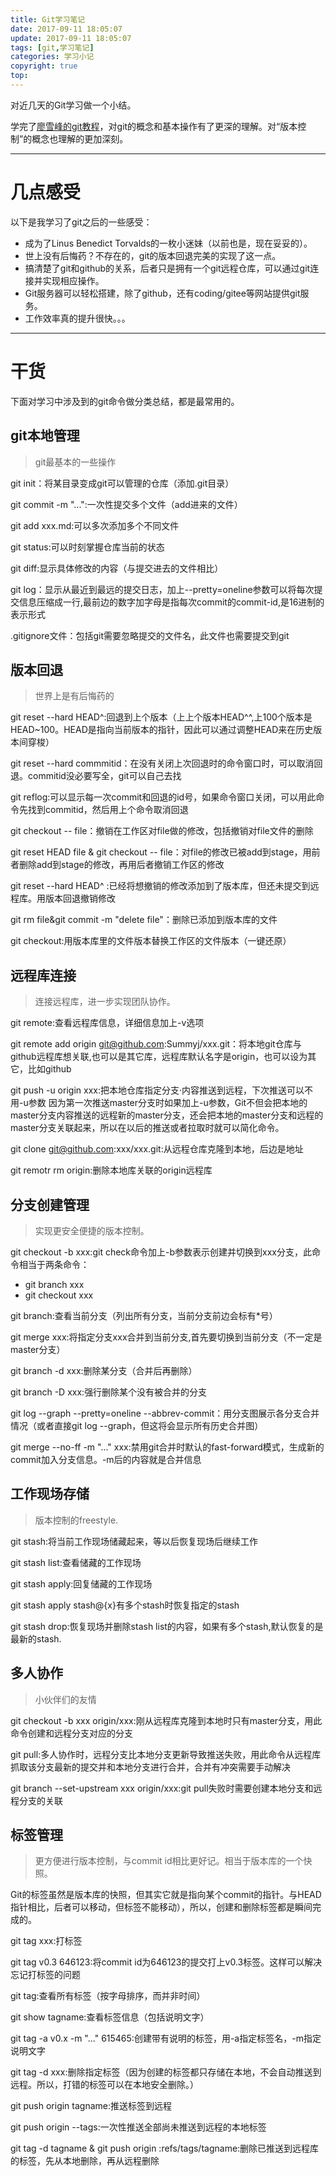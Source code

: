 ```yaml
---
title: Git学习笔记
date: 2017-09-11 18:05:07
update: 2017-09-11 18:05:07
tags: [git,学习笔记]
categories: 学习小记
copyright: true
top:
---
```


对近几天的Git学习做一个小结。

<!-- more -->

学完了[廖雪峰的git教程](https://www.liaoxuefeng.com/wiki/0013739516305929606dd18361248578c67b8067c8c017b000)，对git的概念和基本操作有了更深的理解。对“版本控制”的概念也理解的更加深刻。


----------

# 几点感受 #

以下是我学习了git之后的一些感受：


- 成为了Linus Benedict Torvalds的一枚小迷妹（以前也是，现在妥妥的）。
- 世上没有后悔药？不存在的，git的版本回退完美的实现了这一点。
- 搞清楚了git和github的关系，后者只是拥有一个git远程仓库，可以通过git连接并实现相应操作。
- Git服务器可以轻松搭建，除了github，还有coding/gitee等网站提供git服务。
- 工作效率真的提升很快。。。


----------


# 干货 #

下面对学习中涉及到的git命令做分类总结，都是最常用的。

## git本地管理 ##

>git最基本的一些操作

git init：将某目录变成git可以管理的仓库（添加.git目录）

git commit -m "...":一次性提交多个文件（add进来的文件）

git add xxx.md:可以多次添加多个不同文件

git status:可以时刻掌握仓库当前的状态

git diff:显示具体修改的内容（与提交进去的文件相比）

git log：显示从最近到最远的提交日志，加上--pretty=oneline参数可以将每次提交信息压缩成一行,最前边的数字加字母是指每次commit的commit-id,是16进制的表示形式

.gitignore文件：包括git需要忽略提交的文件名，此文件也需要提交到git

## 版本回退 ##

>世界上是有后悔药的

git reset --hard HEAD^:回退到上个版本（上上个版本HEAD^^,上100个版本是HEAD~100。HEAD是指向当前版本的指针，因此可以通过调整HEAD来在历史版本间穿梭）

git reset --hard commmitid：在没有关闭上次回退时的命令窗口时，可以取消回退。commitid没必要写全，git可以自己去找

git reflog:可以显示每一次commit和回退的id号，如果命令窗口关闭，可以用此命令先找到commitid，然后用上个命令取消回退

git checkout -- file：撤销在工作区对file做的修改，包括撤销对file文件的删除

git reset HEAD file & git checkout -- file：对file的修改已被add到stage，用前者删除add到stage的修改，再用后者撤销工作区的修改

git reset --hard HEAD^ :已经将想撤销的修改添加到了版本库，但还未提交到远程库。用版本回退撤销修改

git rm file&git commit -m "delete file"：删除已添加到版本库的文件

git checkout:用版本库里的文件版本替换工作区的文件版本（一键还原）

## 远程库连接 ##

>连接远程库，进一步实现团队协作。


git remote:查看远程库信息，详细信息加上-v选项

git remote add origin git@github.com:Summyj/xxx.git：将本地git仓库与github远程库想关联,也可以是其它库，远程库默认名字是origin，也可以设为其它，比如github

git push -u origin xxx:把本地仓库指定分支·内容推送到远程，下次推送可以不用-u参数
因为第一次推送master分支时如果加上-u参数，Git不但会把本地的master分支内容推送的远程新的master分支，还会把本地的master分支和远程的master分支关联起来，所以在以后的推送或者拉取时就可以简化命令。

git clone git@github.com:xxx/xxx.git:从远程仓库克隆到本地，后边是地址

git remotr rm origin:删除本地库关联的origin远程库

## 分支创建管理 ##

>实现更安全便捷的版本控制。


git checkout -b xxx:git check命令加上-b参数表示创建并切换到xxx分支，此命令相当于两条命令：
- git branch xxx
- git checkout xxx

git branch:查看当前分支（列出所有分支，当前分支前边会标有*号）

git merge xxx:将指定分支xxx合并到当前分支,首先要切换到当前分支（不一定是master分支）

git branch -d xxx:删除某分支（合并后再删除）

git branch -D xxx:强行删除某个没有被合并的分支

git log --graph --pretty=oneline --abbrev-commit：用分支图展示各分支合并情况（或者直接git log --graph，但这将会显示所有历史合并图）

git merge --no-ff -m "..." xxx:禁用git合并时默认的fast-forward模式，生成新的commit加入分支信息。-m后的内容就是合并信息


## 工作现场存储 ##

>版本控制的freestyle.

git stash:将当前工作现场储藏起来，等以后恢复现场后继续工作

git stash list:查看储藏的工作现场

git stash apply:回复储藏的工作现场

git stash apply stash@{x}有多个stash时恢复指定的stash

git stash drop:恢复现场并删除stash list的内容，如果有多个stash,默认恢复的是最新的stash.


## 多人协作 ##

>小伙伴们的友情

git checkout -b xxx origin/xxx:刚从远程库克隆到本地时只有master分支，用此命令创建和远程分支对应的分支

git pull:多人协作时，远程分支比本地分支更新导致推送失败，用此命令从远程库抓取该分支最新的提交并和本地分支进行合并，合并有冲突需要手动解决

git branch --set-upstream xxx origin/xxx:git pull失败时需要创建本地分支和远程分支的关联

## 标签管理 ##

>更方便进行版本控制，与commit id相比更好记。相当于版本库的一个快照。


Git的标签虽然是版本库的快照，但其实它就是指向某个commit的指针。与HEAD指针相比，后者可以移动，但标签不能移动），所以，创建和删除标签都是瞬间完成的。

git tag xxx:打标签

git tag v0.3 646123:将commit id为646123的提交打上v0.3标签。这样可以解决忘记打标签的问题

git tag:查看所有标签（按字母排序，而并非时间）

git show tagname:查看标签信息（包括说明文字）

git tag -a v0.x -m "..." 615465:创建带有说明的标签，用-a指定标签名，-m指定说明文字

git tag -d xxx:删除指定标签（因为创建的标签都只存储在本地，不会自动推送到远程。所以，打错的标签可以在本地安全删除。）

git push origin tagname:推送标签到远程

git push origin --tags:一次性推送全部尚未推送到远程的本地标签

git tag -d tagname & git push origin :refs/tags/tagname:删除已推送到远程库的标签，先从本地删除，再从远程删除

